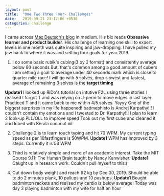 ```yaml
---
layout: post
title:  "One Two Three Four- Challenges"
date:   2019-09-21 23:17:06 +0530
categories: challenge
---
```

I came across [Max Deutsch's blog](https://medium.com/@maxdeutsch) in medium.
His bio reads **Obsessive learner and product builder**.
His challenge of learning one skill to expert levels in one month was quite inspiring and jaw-dropping.
I have pulled my jaw back to where it was and setting four goals for year 2019.

1. I do some basic rubik's cubing(3 by 3 format) and consistently average below 60 seconds
But, that's common among a good amount of cubers
I am setting a goal to average under 40 seconds mark which is close to quarter mile race!
I will go with 5 solves, drop slowest and fastest, average of remaining 3 solves is the **target timing**

**Update1** 
I looked up RiDo's tutorial on intutive F2L using three stories
I realised I forgot T and was relying on J-perm to move edges in last layer
Practiced T and it came back to me within 4/5 solves. Yayyy
One of the biggest surprises in my life happened! badmephisto is Andrej Karpathy!!!
I couldn't contain my emotions and I tweeted to Dr. Karpathy!!!
I plan to learn 2 look-up PLL/OLL to improve speed
Took out my first cube and cleaned it and lubed with Kerala coconut oil
	
2. Challenge 2 is to learn touch typing and hit 70 WPM. My current typing speed as per 10fastfingers is 50WPM.
**Update1** 
WPM has improved by 3 steps. Currently it is 53 WPM
	
3. Third is relatively simple and more of an academic interest. Take the MIT Course 9.11: The Human Brain taught by Nancy Kanwisher.
**Update1** 
Caught up in research work. Couldn't pull myself to this:(
	
4. Cut down body weight and reach 62 kg by Dec 30, 2019. Should be able to do 2 minutes plank, 10 pullups and 10 pushups.
**Update1** 
Bought badminton rackets and realised my cardio is below average! Today was day 3 playing badminton with my wife for half an hour
